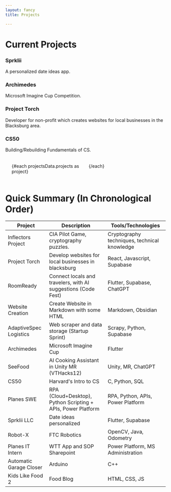 ```yaml
---
layout: fancy
title: Projects

---
```


# Current Projects

### Sprklii
A personalized date ideas app.

### Archimedes
Microsoft Imagine Cup Competition.

### Project Torch
Developer for non-profit which creates websites for local businesses in the Blacksburg area.

### CS50
Building/Rebuilding Fundamentals of CS.

<script>
import projectsData from "$lib/../jsons/projects.json";
import ProjectCard from "$lib/components/ProjectCard.svelte";
</script>

<style>
  .masonry-grid {
    display: grid;
    grid-template-columns: repeat(auto-fill, minmax(300px, 1fr));
    gap: 20px;
    padding: 20px;
  }

  @media (min-width: 768px) {
    .masonry-grid {
      grid-template-columns: repeat(2, 1fr);
    }
  }

  @media (min-width: 1200px) {
    .masonry-grid {
      grid-template-columns: repeat(3, 1fr);
    }
  }
</style>

<div class="masonry-grid">
  {#each projectsData.projects as project}
    <ProjectCard
      image={project.image}
      title={project.title} 
      description={project.description}
      techStack={project.techStack}
      link={project.link}
      size={project.size}
    />
  {/each}
</div>


# Quick Summary (In Chronological Order)

| Project                     | Description                                                  | Tools/Technologies                              |
|-----------------------------|--------------------------------------------------------------|-------------------------------------------------|
| Inflectors Project           | CIA Pilot Game, cryptography puzzles.                        | Cryptography techniques, technical knowledge    |
| Project Torch                | Develop websites for local businesses in blacksburg          | React, Javascript, Supabase                     |
| RoomReady                    | Connect locals and travelers, with AI suggestions (Code Fest)| Flutter, Supabase, ChatGPT                      |
| Website Creation             | Create Website in Markdown with some HTML                    | Markdown, Obsidian                              |
| AdaptiveSpec Logistics       | Web scraper and data storage (Startup Sprint)                | Scrapy, Python, Supabase                        |
| Archimedes                   | Microsoft Imagine Cup                                        | Flutter                                         |
| SeeFood                      | AI Cooking Assistant in Unity MR (VTHacks12)                 | Unity, MR, ChatGPT                              |
| CS50                         | Harvard's Intro to CS                                        | C, Python, SQL                                  |
| Planes SWE                   | RPA (Cloud+Desktop), Python Scripting + APIs, Power Platform | RPA, Python, APIs, Power Platform               |
| Sprklii LLC                  | Date ideas personalized                                      | Flutter, Supabase                               |
| Robot-X                      | FTC Robotics                                                 | OpenCV, Java, Odometry                          |
| Planes IT Intern             | WTT App and SOP Sharepoint                                   | Power Platform, MS Administration               |
| Automatic Garage Closer      | Arduino                                                      | C++                                             |
| Kids Like Food 2             | Food Blog                                                    | HTML, CSS, JS       